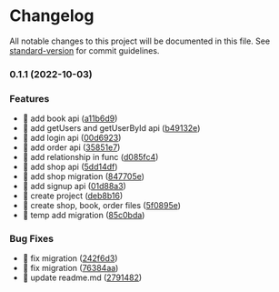 # Changelog

All notable changes to this project will be documented in this file. See [standard-version](https://github.com/conventional-changelog/standard-version) for commit guidelines.

### 0.1.1 (2022-10-03)


### Features

* 🎸 add book api ([a11b6d9](https://github.com/yeukfei02/ecommerce-api-sequelize/commit/a11b6d930718e8e45714149c83f95ab2acf0aed3))
* 🎸 add getUsers and getUserById api ([b49132e](https://github.com/yeukfei02/ecommerce-api-sequelize/commit/b49132ea5396ba256da671134d701c977f6acc4f))
* 🎸 add login api ([00d6923](https://github.com/yeukfei02/ecommerce-api-sequelize/commit/00d6923a48714d4117ae991b99cfadf87613275c))
* 🎸 add order api ([35851e7](https://github.com/yeukfei02/ecommerce-api-sequelize/commit/35851e7163070461ff16140e6209eff373bc557f))
* 🎸 add relationship in func ([d085fc4](https://github.com/yeukfei02/ecommerce-api-sequelize/commit/d085fc43c8c34333cd66bde1759d66ff2941c309))
* 🎸 add shop api ([5dd14df](https://github.com/yeukfei02/ecommerce-api-sequelize/commit/5dd14df13707a199d497892d481da913c868db10))
* 🎸 add shop migration ([847705e](https://github.com/yeukfei02/ecommerce-api-sequelize/commit/847705e994de73b4b329569a192587c7a85a334d))
* 🎸 add signup api ([01d88a3](https://github.com/yeukfei02/ecommerce-api-sequelize/commit/01d88a3f048e6eee2315ed3be3697b1e7d2bf1ee))
* 🎸 create project ([deb8b16](https://github.com/yeukfei02/ecommerce-api-sequelize/commit/deb8b1621961389188ceff83c8ffeca5a4bc05c6))
* 🎸 create shop, book, order files ([5f0895e](https://github.com/yeukfei02/ecommerce-api-sequelize/commit/5f0895e1cd7cfd2cb2adea7cc3172decf5961b51))
* 🎸 temp add migration ([85c0bda](https://github.com/yeukfei02/ecommerce-api-sequelize/commit/85c0bda48a9a0c78c8625d2f1447f4b57ad05591))


### Bug Fixes

* 🐛 fix migration ([242f6d3](https://github.com/yeukfei02/ecommerce-api-sequelize/commit/242f6d37cb731530d03a0e8a286c7e1360f7c539))
* 🐛 fix migration ([76384aa](https://github.com/yeukfei02/ecommerce-api-sequelize/commit/76384aa5c1a064a2e5177ceb97a45961c4600336))
* 🐛 update readme.md ([2791482](https://github.com/yeukfei02/ecommerce-api-sequelize/commit/2791482a04fa645c0c0c56509b53d896f9fad5ca))
